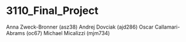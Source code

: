 # 3110_Final_Project
Anna Zweck-Bronner (asz38)
Andrej Dovciak (ajd286)
Oscar Callamari-Abrams (oc67)
Michael Micalizzi (mjm734)
